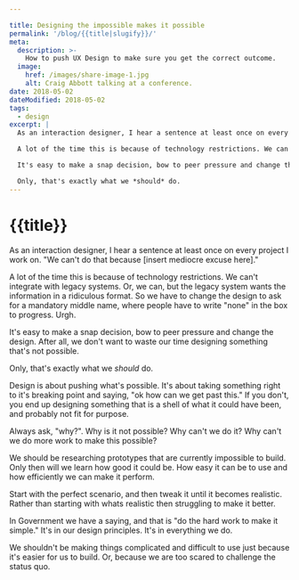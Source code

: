 ```yaml
---

title: Designing the impossible makes it possible
permalink: '/blog/{{title|slugify}}/'
meta:
  description: >-
    How to push UX Design to make sure you get the correct outcome.
  image:
    href: /images/share-image-1.jpg
    alt: Craig Abbott talking at a conference.
date: 2018-05-02
dateModified: 2018-05-02
tags:
  - design
excerpt: |
  As an interaction designer, I hear a sentence at least once on every project I work on. "We can't do that because [insert mediocre excuse here]."

  A lot of the time this is because of technology restrictions. We can't integrate with legacy systems. Or, we can, but the legacy system wants the information in a ridiculous format. So we have to change the design to ask for a mandatory middle name, where people have to write "none" in the box to progress. Urgh.

  It's easy to make a snap decision, bow to peer pressure and change the design. After all, we don't want to waste our time designing something that's not possible.

  Only, that's exactly what we *should* do.
---
```


# {{title}}

As an interaction designer, I hear a sentence at least once on every project I work on. "We can't do that because [insert mediocre excuse here]."

A lot of the time this is because of technology restrictions. We can't integrate with legacy systems. Or, we can, but the legacy system wants the information in a ridiculous format. So we have to change the design to ask for a mandatory middle name, where people have to write "none" in the box to progress. Urgh.

It's easy to make a snap decision, bow to peer pressure and change the design. After all, we don't want to waste our time designing something that's not possible.

Only, that's exactly what we *should* do.

Design is about pushing what's possible. It's about taking something right to it's breaking point and saying, "ok how can we get past this." If you don't, you end up designing something that is a shell of what it could have been, and probably not fit for purpose.

Always ask, "why?". Why is it not possible? Why can't we do it? Why can't we do more work to make this possible?

We should be researching prototypes that are currently impossible to build. Only then will we learn how good it could be. How easy it can be to use and how efficiently we can make it perform.

Start with the perfect scenario, and then tweak it until it becomes realistic. Rather than starting with whats realistic then struggling to make it better.

In Government we have a saying, and that is "do the hard work to make it simple." It's in our design principles. It's in everything we do.

We shouldn't be making things complicated and difficult to use just because it's easier for us to build. Or, because we are too scared to challenge the status quo.
